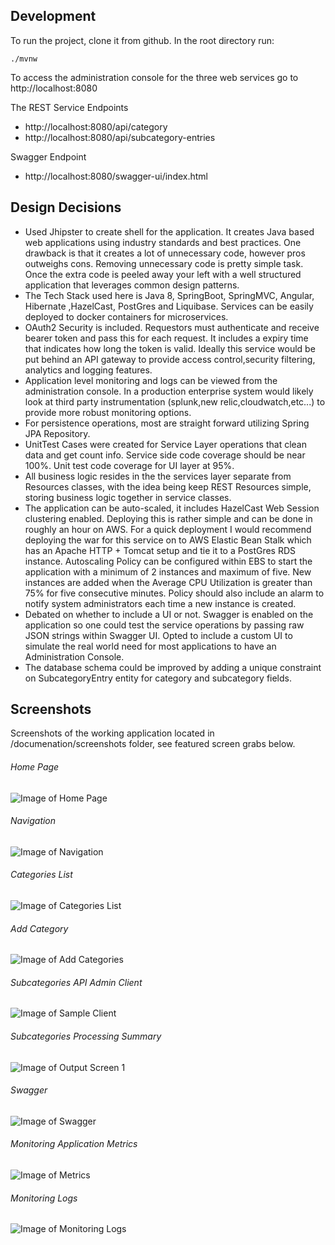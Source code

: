 ## Development

To run the project, clone it from github. In the root directory run:

    ./mvnw

To access the administration console for the three web services go to http://localhost:8080

The REST Service Endpoints
* http://localhost:8080/api/category
* http://localhost:8080/api/subcategory-entries

Swagger Endpoint
* http://localhost:8080/swagger-ui/index.html    

## Design Decisions

* Used Jhipster to create shell for the application. It creates Java based web applications using industry standards and best practices. One drawback is that it creates a lot of unnecessary code, however pros outweighs cons. Removing unnecessary code is pretty simple task. Once the extra code is peeled away your left with a well structured application that leverages common design patterns.
* The Tech Stack used here is Java 8, SpringBoot, SpringMVC, Angular, Hibernate ,HazelCast,  PostGres and Liquibase. Services can be easily deployed to docker containers for microservices.
*  OAuth2 Security is included. Requestors must authenticate and receive bearer token and pass this for each request. It includes a expiry time that indicates how long the token is valid. Ideally this service would be put behind an API gateway to provide access control,security filtering, analytics and logging features. 
* Application level monitoring and logs can be viewed from the administration console. In a production enterprise system would likely look at third party instrumentation (splunk,new relic,cloudwatch,etc...) to provide more robust monitoring options.
* For persistence operations, most are straight forward utilizing Spring JPA Repository.
* UnitTest Cases were created for Service Layer operations that clean data and get count info. Service side code coverage should be near 100%. Unit test code coverage for UI layer at 95%.
* All business logic resides in the the services layer separate from Resources classes, with the idea being keep  REST Resources simple, storing business logic together in service classes.
*  The application can be auto-scaled, it includes HazelCast Web Session clustering enabled. Deploying this is rather simple and can be done in roughly an hour on AWS. For a quick deployment I would recommend deploying the war for this service on to AWS Elastic Bean Stalk which has an Apache HTTP + Tomcat setup and tie it to a PostGres RDS instance. Autoscaling Policy can be configured within EBS to start the application with a minimum of 2 instances and maximum of five. New instances are added when the Average CPU Utilization is greater than 75% for five consecutive minutes. Policy should also include an alarm to notify system administrators each time a new instance is created.
*  Debated on whether to include a UI or not. Swagger is enabled on the application so one could test the service operations by passing raw JSON strings within Swagger UI. Opted to include a custom UI to simulate the real world need for most applications to have an Administration Console.
* The database schema could be improved by adding a unique constraint on SubcategoryEntry entity for category and subcategory fields.  

## Screenshots
Screenshots of the working application located in /documenation/screenshots folder, see featured screen grabs below.

###### Home Page
![Image of Home Page](https://github.com/compucloud/clean-data/blob/master/documentation/screenshots/logged-in.png
)
###### Navigation
![Image of Navigation](https://github.com/compucloud/clean-data/blob/master/documentation/screenshots/navigation.png
)
###### Categories List
![Image of Categories List](https://github.com/compucloud/clean-data/blob/master/documentation/screenshots/categories.png
)
###### Add Category
![Image of Add Categories](https://github.com/compucloud/clean-data/blob/master/documentation/screenshots/add-category.png)
###### Subcategories API Admin Client
![Image of Sample Client](https://github.com/compucloud/clean-data/blob/master/documentation/screenshots/add-subcategories-client.png)
###### Subcategories Processing Summary
![Image of Output Screen 1](https://github.com/compucloud/clean-data/blob/master/documentation/screenshots/add-subcategories-client-output.png)
###### Swagger
![Image of Swagger](https://github.com/compucloud/clean-data/blob/master/documentation/screenshots/swagger.png)
###### Monitoring Application Metrics
![Image of Metrics](https://github.com/compucloud/clean-data/blob/master/documentation/screenshots/application-metrics.png)
###### Monitoring Logs
![Image of Monitoring Logs](https://github.com/compucloud/clean-data/blob/master/documentation/screenshots/logging.png)
